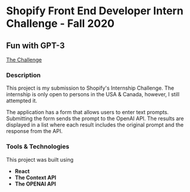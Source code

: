 # Shopify Front End Developer Intern Challenge - Fall 2020

## Fun with GPT-3

[The Challenge](https://docs.google.com/document/d/1O7mCynsz_cBXkEaCFGSZAuvAOY84QVq35l20xJwjOYg/edit# "Shopify Internship Challenge")

### Description

This project is my submission to Shopify's Internship Challenge. The internship is only open to persons in the USA & Canada, however, I still attempted it.

The application has a form that allows users to enter text prompts. Submitting the form sends the prompt to the OpenAI API. The results are displayed in a list where each result includes the original prompt and the response from the API.

### Tools & Technologies

This project was built using

- **React**
- **The Context API**
- **The OPENAI API**

